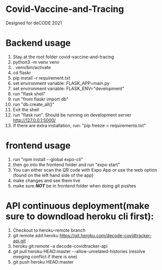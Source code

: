 # Covid-Vaccine-and-Tracing
Designed for deCODE 2021

# Backend usage
1. Stay at the root folder covid-vaccine-and-tracing
2. python3 -m venv venv
3. . venv/bin/activate
4. cd flaskr
5. pip install -r requirement.txt
6. set environment variable: FLASK_APP=main.py
7. set environment variable: FLASK_ENV="development"
8. run "flask shell"
9. run "from flaskr import db"
10. run "db.create_all()"
11. Exit the shell
12. run "flask run". Should be running on development server http://127.0.0.1:5000/
13. If there are extra installation, run: "pip freeze > requirements.txt"

# frontend usage
1. run "npm install --global expo-cli"
2. then go into the frontend folder and run "expo start"
3. You can either scan the QR code with Expo App or use the web option (found on the left hand side of the app)
4. make changes and see them live
5. make sure ***NOT*** be in frontend folder when doing git pushes

# API continuous deployment(make sure to downdload heroku cli first):
1. Checkout to heroku-remote branch
2. git remote add heroku https://git.heroku.com/decode-covidtracker-api.git
3. heroku git:remote -a decode-covidtracker-api 
4. git pull heroku HEAD:master --allow-unrelated-histories (resolve mreging conflict if there is one)
5. git push heroku HEAD:master
